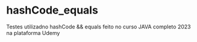 # hashCode_equals

Testes utilizadno hashCode && equals feito no curso JAVA completo 2023 na plataforma Udemy
